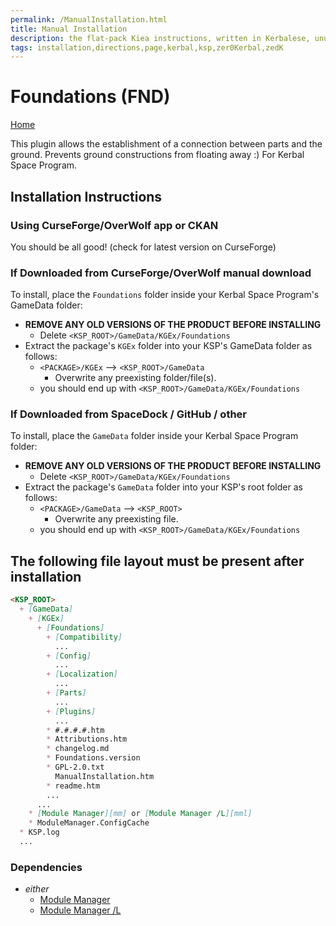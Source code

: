 ```yaml
---
permalink: /ManualInstallation.html
title: Manual Installation
description: the flat-pack Kiea instructions, written in Kerbalese, unusally present
tags: installation,directions,page,kerbal,ksp,zer0Kerbal,zedK
---
```


<!-- ManualInstallation.md v1.1.8.1
Foundations (FND)
created: 01 Oct 2019
updated: 29 Jul 2022 -->

<!-- based upon work by Lisias -->

# Foundations (FND)

[Home](./index.md)

This plugin allows the establishment of a connection between parts and the ground. Prevents ground constructions from floating away :) For Kerbal Space Program.

## Installation Instructions

### Using CurseForge/OverWolf app or CKAN

You should be all good! (check for latest version on CurseForge)

### If Downloaded from CurseForge/OverWolf manual download

To install, place the `Foundations` folder inside your Kerbal Space Program's GameData folder:

* **REMOVE ANY OLD VERSIONS OF THE PRODUCT BEFORE INSTALLING**
  * Delete `<KSP_ROOT>/GameData/KGEx/Foundations`
* Extract the package's `KGEx` folder into your KSP's GameData folder as follows:
  * `<PACKAGE>/KGEx` --> `<KSP_ROOT>/GameData`
    * Overwrite any preexisting folder/file(s).
  * you should end up with `<KSP_ROOT>/GameData/KGEx/Foundations`

### If Downloaded from SpaceDock / GitHub / other

To install, place the `GameData` folder inside your Kerbal Space Program folder:

* **REMOVE ANY OLD VERSIONS OF THE PRODUCT BEFORE INSTALLING**
  * Delete `<KSP_ROOT>/GameData/KGEx/Foundations`
* Extract the package's `GameData` folder into your KSP's root folder as follows:
  * `<PACKAGE>/GameData` --> `<KSP_ROOT>`
    * Overwrite any preexisting file.
  * you should end up with `<KSP_ROOT>/GameData/KGEx/Foundations`

## The following file layout must be present after installation

```markdown
<KSP_ROOT>
  + [GameData]
    + [KGEx]
      + [Foundations]
        + [Compatibility]
          ...
        + [Config]
          ...
        + [Localization]
          ...
        + [Parts]
          ...
        + [Plugins]
          ...
        * #.#.#.#.htm
        * Attributions.htm
        * changelog.md
        * Foundations.version
        * GPL-2.0.txt
          ManualInstallation.htm
        * readme.htm
        ...
      ...
    * [Module Manager][mm] or [Module Manager /L][mml]
    * ModuleManager.ConfigCache
  * KSP.log
  ...
```

### Dependencies

* *either*
  * [Module Manager][mm]
  * [Module Manager /L][mml]

[mm]: https://forum.kerbalspaceprogram.com/index.php?/topic/50533-*/ "Module Manager"
[mml]: https://github.com/net-lisias-ksp/ModuleManager "Module Manager /L"
